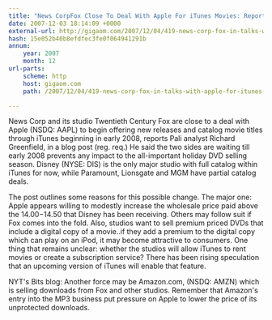 ```yaml
---
title: "News CorpFox Close To Deal With Apple For iTunes Movies: Report"
date: 2007-12-03 18:14:09 +0000
external-url: http://gigaom.com/2007/12/04/419-news-corp-fox-in-talks-with-apple-for-itunes-movies-report/
hash: 15e052b40b8efdfec3fe0f064941291b
annum:
    year: 2007
    month: 12
url-parts:
    scheme: http
    host: gigaom.com
    path: /2007/12/04/419-news-corp-fox-in-talks-with-apple-for-itunes-movies-report/

---
```


News Corp and its studio Twentieth Century Fox are close to a deal with Apple (NSDQ: AAPL) to begin offering new releases and catalog movie titles through iTunes beginning in early 2008, reports Pali analyst Richard Greenfield, in a blog post (reg. req.) He said the two sides are waiting till early 2008 prevents any impact to the all-important holiday DVD selling season. Disney (NYSE: DIS) is the only major studio with full catalog within iTunes for now, while Paramount, Lionsgate and MGM have partial catalog deals.



The post outlines some reasons for this possible change. The major one: Apple appears willing to modestly increase the wholesale price paid above the $14.00-$14.50 that Disney has been receiving. Others may follow suit if Fox comes into the fold. Also, studios want to sell premium priced DVDs that include a digital copy of a movie..if they add a premium to the digital copy which can play on an iPod, it may become attractive to consumers. One thing that remains unclear: whether the studios will allow iTunes to rent movies or create a subscription service? There has been rising speculation that an upcoming version of iTunes will enable that feature.



NYT's Bits blog: Another force may be Amazon.com, (NSDQ: AMZN) which is selling downloads from Fox and other studios. Remember that Amazon's entry into the MP3 business put pressure on Apple to lower the price of its unprotected downloads.
